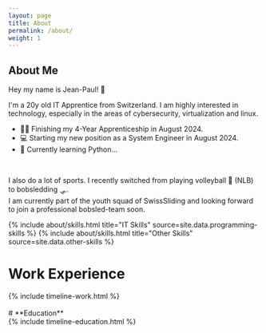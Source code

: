 ```yaml
---
layout: page
title: About
permalink: /about/
weight: 1
---
```


## **About Me**
Hey my name is Jean-Paul! :wave:  

I'm a 20y old IT Apprentice from Switzerland. I am highly interested in technology, especially in the areas of cybersecurity, virtualization and linux.
- :student: Finishing my 4-Year Apprenticeship in August 2024.
- :computer: Starting my new position as a System Engineer in August 2024.
- :snake: Currently learning Python... 
<br>

I also do a lot of sports. I recently switched from playing volleyball :volleyball: (NLB) to bobsledding :sled:.  
I am currently part of the youth squad of SwissSliding and looking forward to join a professional bobsled-team soon.


<div class="row">
{% include about/skills.html title="IT Skills" source=site.data.programming-skills %}
{% include about/skills.html title="Other Skills" source=site.data.other-skills %}
</div>

# **Work Experience**
<div class="row">
{% include timeline-work.html %}
</div>
<br>
# **Education**
<div class="row">
{% include timeline-education.html %}
</div>
